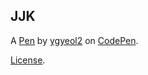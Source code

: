 JJK
---


A [Pen](https://codepen.io/ygyeol2/pen/ExJPWzb) by [ygyeol2](https://codepen.io/ygyeol2) on [CodePen](https://codepen.io).

[License](https://codepen.io/license/pen/ExJPWzb).